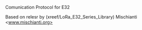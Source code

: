 Comunication Protocol for E32 





Based on relesr by (xreef/LoRa_E32_Series_Library) Mischianti <www.mischianti.org>

